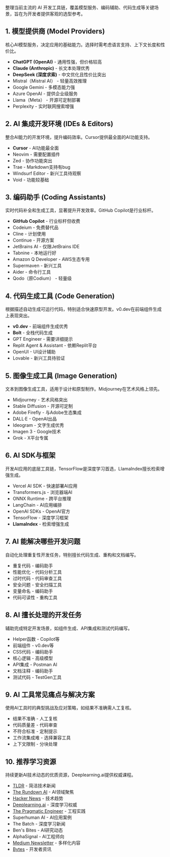 
整理当前主流的 AI 开发工具链，覆盖模型服务、编码辅助、代码生成等关键场景，旨在为开发者提供客观的选型参考。

## 1. 模型提供商 (Model Providers)

核心AI模型服务，决定应用的基础能力。选择时需考虑语言支持、上下文长度和性价比。

- **ChatGPT (OpenAI)** - 通用性强，但价格较高
- **Claude (Anthropic)** - 长文本处理优秀
- **DeepSeek (深度求索)** - 中文优化且性价比突出
- Mistral（Mistral AI） - 轻量高效推理
- Google Gemini - 多模态能力强
- Azure OpenAI - 提供企业级服务
- Llama（Meta） - 开源可定制部署
- Perplexity - 实时联网搜索增强


## 2. AI 集成开发环境 (IDEs & Editors)

整合AI能力的开发环境，提升编码效率。Cursor提供最全面的AI功能支持。

- **Cursor** - AI功能最全面
- Neovim - 需要配置插件
- Zed - 协作功能突出
- Trae - Markdown支持有bug
- Windsurf Editor - 新兴工具待观察
- Void - 功能较基础

## 3. 编码助手 (Coding Assistants)

实时代码补全和生成工具，显著提升开发效率。GitHub Copilot是行业标杆。

- **GitHub Copilot** - 行业标杆但收费
- Codeium - 免费替代品
- Cline - 计划使用
- Continue - 开源方案
- JetBrains AI - 仅限JetBrains IDE
- Tabnine - 本地运行好
- Amazon Q Developer - AWS生态专用
- Supermaven - 新兴工具
- Aider - 命令行工具
- Qodo（原Codium） - 轻量级

## 4. 代码生成工具 (Code Generation)

根据描述自动生成可运行代码，特别适合快速原型开发。v0.dev在前端组件生成上表现突出。

- **v0.dev** - 前端组件生成优秀
- **Bolt** - 全栈代码生成
- GPT Engineer - 需要详细提示
- Replit Agent & Assistant - 依赖Replit平台
- OpenUI - UI设计辅助
- Lovable - 新兴工具待验证

## 5. 图像生成工具 (Image Generation)

文本到图像生成工具，适用于设计和原型制作。Midjourney在艺术风格上领先。

- Midjourney - 艺术风格突出
- Stable Diffusion - 开源可定制
- Adobe Firefly - 与Adobe生态集成
- DALL·E - OpenAI出品
- Ideogram - 文字生成优秀
- Imagen 3 - Google技术
- Grok - X平台专属
## 6. AI SDK与框架

开发AI应用的底层工具链，TensorFlow是深度学习首选，LlamaIndex擅长检索增强生成。

- Vercel AI SDK - 快速部署AI应用
- Transformers.js - 浏览器端AI
- ONNX Runtime - 跨平台推理
- LangChain - AI应用编排
- OpenAI SDKs - OpenAI官方
- TensorFlow - 深度学习框架
- **LlamaIndex** - 检索增强生成


## 7. AI 能解决哪些开发问题

自动化处理重复性开发任务，特别擅长代码生成、重构和文档编写。

- 重复代码 - 编码助手
- 性能优化 - 代码分析工具
- 过时代码 - 代码审查工具
- 安全问题 - 安全扫描工具
- 变量命名 - 编码助手
- 代码可读性 - 重构工具
## 8. AI 擅长处理的开发任务

辅助完成特定开发场景，如组件生成、API集成和测试代码编写。

- Helper函数 - Copilot等
- 前端组件 - v0.dev等
- CSS代码 - 编码助手
- 核心逻辑 - 高级模型
- API集成 - Postman AI
- 文档注释 - 编码助手
- 测试代码 - TestGen工具
## 9. AI 工具常见痛点与解决方案

使用AI工具时的典型挑战及应对策略，如结果不准确需人工复核。

- 结果不准确 - 人工复核
- 代码质量差 - 代码审查
- 不符合标准 - 定制提示
- 工作流集成难 - 选择兼容工具
- 上下文限制 - 分块处理
## 10. 推荐学习资源

持续更新AI技术动态的优质资源，Deeplearning.ai提供权威课程。

- [TLDR](https://tldr.tech/) - 简洁技术新闻
- [The Rundown AI](https://www.therundown.ai/) - AI领域聚焦
- [Hacker News](https://news.ycombinator.com/) - 技术趋势
- [Deeplearning.ai](https://www.deeplearning.ai/) - 深度学习权威
- [The Pragmatic Engineer](https://blog.pragmaticengineer.com/) - 工程实践
- Superhuman AI - AI应用案例
- The Batch - 深度学习新闻
- Ben's Bites - AI研究动态
- AlphaSignal - AI工程师向
- [Medium Newsletter](https://medium.com/) - 多样化内容
- [Bytes](https://bytes.dev/) - 开发者资讯
